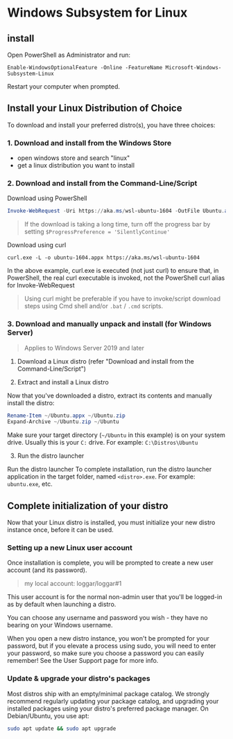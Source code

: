 # Windows Subsystem for Linux

## install

Open PowerShell as Administrator and run:

```
Enable-WindowsOptionalFeature -Online -FeatureName Microsoft-Windows-Subsystem-Linux
```

Restart your computer when prompted.

## Install your Linux Distribution of Choice

To download and install your preferred distro(s), you have three choices:

### 1. Download and install from the Windows Store

- open windows store and search "linux"
- get a linux distribution you want to install

### 2. Download and install from the Command-Line/Script

Download using PowerShell

```PowerShell
Invoke-WebRequest -Uri https://aka.ms/wsl-ubuntu-1604 -OutFile Ubuntu.appx -UseBasicParsing
```

> If the download is taking a long time, turn off the progress bar by setting `$ProgressPreference = 'SilentlyContinue'`

Download using curl

```console
curl.exe -L -o ubuntu-1604.appx https://aka.ms/wsl-ubuntu-1604
```

In the above example, curl.exe is executed (not just curl) to ensure that, in PowerShell, the real curl executable is invoked, not the PowerShell curl alias for Invoke-WebRequest

> Using curl might be preferable if you have to invoke/script download steps using Cmd shell and/or `.bat` / `.cmd` scripts.

### 3. Download and manually unpack and install (for Windows Server)

> Applies to Windows Server 2019 and later

1. Download a Linux distro (refer "Download and install from the Command-Line/Script")

2. Extract and install a Linux distro

Now that you've downloaded a distro, extract its contents and manually install the distro:

```PowerShell
Rename-Item ~/Ubuntu.appx ~/Ubuntu.zip
Expand-Archive ~/Ubuntu.zip ~/Ubuntu
```

Make sure your target directory (`~/Ubuntu` in this example) is on your system drive. Usually this is your `C:` drive. For example: `C:\Distros\Ubuntu`

3. Run the distro launcher

Run the distro launcher To complete installation, run the distro launcher application in the target folder, named `<distro>.exe`. For example: `ubuntu.exe`, etc.

## Complete initialization of your distro

Now that your Linux distro is installed, you must initialize your new distro instance once, before it can be used.

### Setting up a new Linux user account

Once installation is complete, you will be prompted to create a new user account (and its password).

> my local account: loggar/loggar#1

This user account is for the normal non-admin user that you'll be logged-in as by default when launching a distro.

You can choose any username and password you wish - they have no bearing on your Windows username.

When you open a new distro instance, you won't be prompted for your password, but if you elevate a process using sudo, you will need to enter your password, so make sure you choose a password you can easily remember! See the User Support page for more info.

### Update & upgrade your distro's packages

Most distros ship with an empty/minimal package catalog. We strongly recommend regularly updating your package catalog, and upgrading your installed packages using your distro's preferred package manager. On Debian/Ubuntu, you use apt:

```bash
sudo apt update && sudo apt upgrade
```

